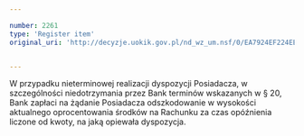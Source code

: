 ```yaml
---

number: 2261
type: 'Register item'
original_uri: 'http://decyzje.uokik.gov.pl/nd_wz_um.nsf/0/EA7924EF224EE3A3C125786F003AEF1A?OpenDocument'


---
```


W przypadku nieterminowej realizacji dyspozycji Posiadacza, w szczególności niedotrzymania przez Bank terminów wskazanych w § 20, Bank zapłaci na żądanie Posiadacza odszkodowanie w wysokości aktualnego oprocentowania środków na Rachunku za czas opóźnienia liczone od kwoty, na jaką opiewała dyspozycja.
